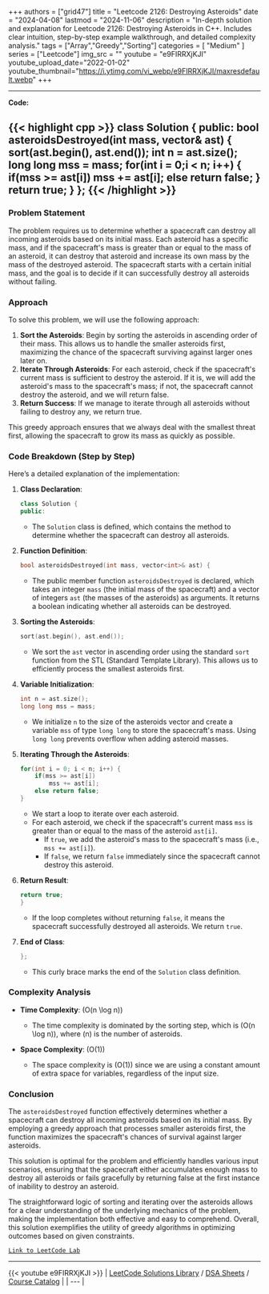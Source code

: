 
+++
authors = ["grid47"]
title = "Leetcode 2126: Destroying Asteroids"
date = "2024-04-08"
lastmod = "2024-11-06"
description = "In-depth solution and explanation for Leetcode 2126: Destroying Asteroids in C++. Includes clear intuition, step-by-step example walkthrough, and detailed complexity analysis."
tags = ["Array","Greedy","Sorting"]
categories = [
    "Medium"
]
series = ["Leetcode"]
img_src = ""
youtube = "e9FIRRXjKJI"
youtube_upload_date="2022-01-02"
youtube_thumbnail="https://i.ytimg.com/vi_webp/e9FIRRXjKJI/maxresdefault.webp"
+++



---
**Code:**

{{< highlight cpp >}}
class Solution {
public:
    bool asteroidsDestroyed(int mass, vector<int>& ast) {
        sort(ast.begin(), ast.end());
        int n = ast.size();
        long long mss = mass;
        for(int i = 0;i < n; i++) {
            if(mss >= ast[i])
                mss += ast[i];
            else return false;
        }
        return true;
    }
};
{{< /highlight >}}
---

### Problem Statement

The problem requires us to determine whether a spacecraft can destroy all incoming asteroids based on its initial mass. Each asteroid has a specific mass, and if the spacecraft's mass is greater than or equal to the mass of an asteroid, it can destroy that asteroid and increase its own mass by the mass of the destroyed asteroid. The spacecraft starts with a certain initial mass, and the goal is to decide if it can successfully destroy all asteroids without failing.

### Approach

To solve this problem, we will use the following approach:

1. **Sort the Asteroids**: Begin by sorting the asteroids in ascending order of their mass. This allows us to handle the smaller asteroids first, maximizing the chance of the spacecraft surviving against larger ones later on.
2. **Iterate Through Asteroids**: For each asteroid, check if the spacecraft's current mass is sufficient to destroy the asteroid. If it is, we will add the asteroid's mass to the spacecraft's mass; if not, the spacecraft cannot destroy the asteroid, and we will return false.
3. **Return Success**: If we manage to iterate through all asteroids without failing to destroy any, we return true.

This greedy approach ensures that we always deal with the smallest threat first, allowing the spacecraft to grow its mass as quickly as possible.

### Code Breakdown (Step by Step)

Here’s a detailed explanation of the implementation:

1. **Class Declaration**:
   ```cpp
   class Solution {
   public:
   ```
   - The `Solution` class is defined, which contains the method to determine whether the spacecraft can destroy all asteroids.

2. **Function Definition**:
   ```cpp
   bool asteroidsDestroyed(int mass, vector<int>& ast) {
   ```
   - The public member function `asteroidsDestroyed` is declared, which takes an integer `mass` (the initial mass of the spacecraft) and a vector of integers `ast` (the masses of the asteroids) as arguments. It returns a boolean indicating whether all asteroids can be destroyed.

3. **Sorting the Asteroids**:
   ```cpp
   sort(ast.begin(), ast.end());
   ```
   - We sort the `ast` vector in ascending order using the standard `sort` function from the STL (Standard Template Library). This allows us to efficiently process the smallest asteroids first.

4. **Variable Initialization**:
   ```cpp
   int n = ast.size();
   long long mss = mass;
   ```
   - We initialize `n` to the size of the asteroids vector and create a variable `mss` of type `long long` to store the spacecraft's mass. Using `long long` prevents overflow when adding asteroid masses.

5. **Iterating Through the Asteroids**:
   ```cpp
   for(int i = 0; i < n; i++) {
       if(mss >= ast[i])
           mss += ast[i];
       else return false;
   }
   ```
   - We start a loop to iterate over each asteroid.
   - For each asteroid, we check if the spacecraft's current mass `mss` is greater than or equal to the mass of the asteroid `ast[i]`.
     - If `true`, we add the asteroid's mass to the spacecraft's mass (i.e., `mss += ast[i]`).
     - If `false`, we return `false` immediately since the spacecraft cannot destroy this asteroid.

6. **Return Result**:
   ```cpp
   return true;
   }
   ```
   - If the loop completes without returning `false`, it means the spacecraft successfully destroyed all asteroids. We return `true`.

7. **End of Class**:
   ```cpp
   };
   ```
   - This curly brace marks the end of the `Solution` class definition.

### Complexity Analysis

- **Time Complexity**: \(O(n \log n)\)
  - The time complexity is dominated by the sorting step, which is \(O(n \log n)\), where \(n\) is the number of asteroids.

- **Space Complexity**: \(O(1)\)
  - The space complexity is \(O(1)\) since we are using a constant amount of extra space for variables, regardless of the input size.

### Conclusion

The `asteroidsDestroyed` function effectively determines whether a spacecraft can destroy all incoming asteroids based on its initial mass. By employing a greedy approach that processes smaller asteroids first, the function maximizes the spacecraft's chances of survival against larger asteroids.

This solution is optimal for the problem and efficiently handles various input scenarios, ensuring that the spacecraft either accumulates enough mass to destroy all asteroids or fails gracefully by returning false at the first instance of inability to destroy an asteroid.

The straightforward logic of sorting and iterating over the asteroids allows for a clear understanding of the underlying mechanics of the problem, making the implementation both effective and easy to comprehend. Overall, this solution exemplifies the utility of greedy algorithms in optimizing outcomes based on given constraints.

[`Link to LeetCode Lab`](https://leetcode.com/problems/destroying-asteroids/description/)

---
{{< youtube e9FIRRXjKJI >}}
| [LeetCode Solutions Library](https://grid47.xyz/leetcode/) / [DSA Sheets](https://grid47.xyz/sheets/) / [Course Catalog](https://grid47.xyz/courses/) |
| --- |
